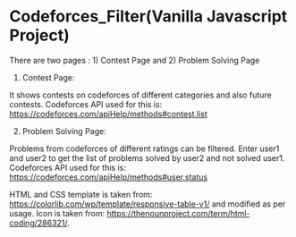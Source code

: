 # Codeforces_Filter(Vanilla Javascript Project)


There are two pages : 1) Contest Page and 2) Problem Solving Page

1) Contest Page:

It shows contests on codeforces of different categories and also future contests.
Codeforces API used for this is: https://codeforces.com/apiHelp/methods#contest.list

2) Problem Solving Page:

Problems from codeforces of different ratings can be filtered.
Enter user1 and user2 to get the list of problems solved by user2 and not solved user1.
Codeforces API used for this is: https://codeforces.com/apiHelp/methods#user.status

HTML and CSS template is taken from: https://colorlib.com/wp/template/responsive-table-v1/  and modified as per usage.
Icon is taken from: https://thenounproject.com/term/html-coding/286321/.
